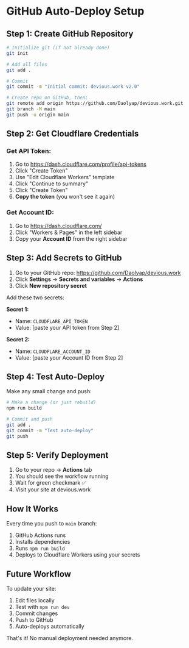 # GitHub Auto-Deploy Setup

## Step 1: Create GitHub Repository

```bash
# Initialize git (if not already done)
git init

# Add all files
git add .

# Commit
git commit -m "Initial commit: devious.work v2.0"

# Create repo on GitHub, then:
git remote add origin https://github.com/Daolyap/devious.work.git
git branch -M main
git push -u origin main
```

## Step 2: Get Cloudflare Credentials

### Get API Token:
1. Go to https://dash.cloudflare.com/profile/api-tokens
2. Click "Create Token"
3. Use "Edit Cloudflare Workers" template
4. Click "Continue to summary"
5. Click "Create Token"
6. **Copy the token** (you won't see it again)

### Get Account ID:
1. Go to https://dash.cloudflare.com/
2. Click "Workers & Pages" in the left sidebar
3. Copy your **Account ID** from the right sidebar

## Step 3: Add Secrets to GitHub

1. Go to your GitHub repo: https://github.com/Daolyap/devious.work
2. Click **Settings** → **Secrets and variables** → **Actions**
3. Click **New repository secret**

Add these two secrets:

**Secret 1:**
- Name: `CLOUDFLARE_API_TOKEN`
- Value: [paste your API token from Step 2]

**Secret 2:**
- Name: `CLOUDFLARE_ACCOUNT_ID`
- Value: [paste your Account ID from Step 2]

## Step 4: Test Auto-Deploy

Make any small change and push:

```bash
# Make a change (or just rebuild)
npm run build

# Commit and push
git add .
git commit -m "Test auto-deploy"
git push
```

## Step 5: Verify Deployment

1. Go to your repo → **Actions** tab
2. You should see the workflow running
3. Wait for green checkmark ✅
4. Visit your site at devious.work

## How It Works

Every time you push to `main` branch:
1. GitHub Actions runs
2. Installs dependencies
3. Runs `npm run build`
4. Deploys to Cloudflare Workers using your secrets

## Future Workflow

To update your site:
1. Edit files locally
2. Test with `npm run dev`
3. Commit changes
4. Push to GitHub
5. Auto-deploys automatically

That's it! No manual deployment needed anymore.
